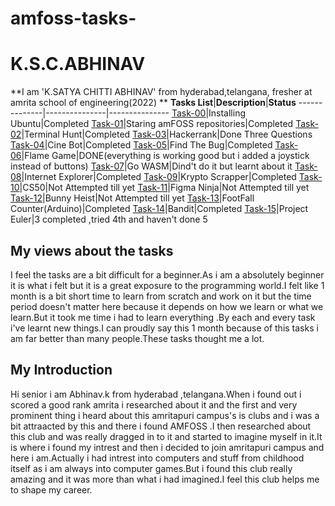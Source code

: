 # amfoss-tasks-
# K.S.C.ABHINAV
**I am 'K.SATYA CHITTI ABHINAV' from hyderabad,telangana, fresher at amrita school of engineering(2022) **
**Tasks List**|**Description**|**Status**
--------------|---------------|---------------
[Task-00](https://github.com/Abhinav-1524/amFOSS_tasks/tree/main/task-1)|Installing Ubuntu|Completed
[Task-01](https://github.com/Abhinav-1524/amFOSS_tasks/tree/main/task-1)|Staring amFOSS repositories|Completed
[Task-02](https://github.com/Abhinav-1524/amFOSS_tasks/tree/main/task-2)|Terminal Hunt|Completed
[Task-03](https://github.com/Abhinav-1524/amFOSS_tasks/tree/main/task-3)|Hackerrank|Done Three Questions
[Task-04](https://github.com/Abhinav-1524/amFOSS_tasks/tree/main/task-4)|Cine Bot|Completed
[Task-05](https://github.com/Abhinav-1524/amFOSS_tasks/tree/main/task-5)|Find The Bug|Completed
[Task-06](https://github.com/Abhinav-1524/amFOSS_tasks/tree/main/task-6)|Flame Game|DONE(everything is working good but i added a joystick instead of buttons)
[Task-07](https://github.com/Abhinav-1524/amFOSS_tasks/tree/main/task-7)|Go WASM|Dind't do it but learnt about it
[Task-08](https://github.com/Abhinav-1524/amFOSS_tasks/tree/main/task-8)|Internet Explorer|Completed
[Task-09](https://github.com/Abhinav-1524/amFOSS_tasks/tree/main/task-9)|Krypto Scrapper|Completed
[Task-10](https://github.com/Abhinav-1524/amFOSS_tasks/tree/main/task-10)|CS50|Not Attempted till yet
[Task-11](https://github.com/Abhinav-1524/amFOSS_tasks/tree/main/task-11)|Figma Ninja|Not Attempted till yet
[Task-12](https://github.com/Abhinav-1524/amFOSS_tasks/tree/main/task-12)|Bunny Heist|Not Attempted till yet
[Task-13](https://github.com/Abhinav-1524/amFOSS_tasks/tree/main/task-13)|FootFall Counter(Arduino)|Completed
[Task-14](https://github.com/Abhinav-1524/amFOSS_tasks/tree/main/task-14)|Bandit|Completed
[Task-15](https://github.com/Abhinav-1524/amFOSS_tasks/tree/main/task-15)|Project Euler|3 completed ,tried 4th and haven't done 5
## My views about the tasks
I feel the tasks are a bit difficult for a beginner.As i am a absolutely beginner it is what i felt but it is a great exposure to the programming world.I felt like 1 month is a bit short time to learn from scratch and work on it but the time period doesn't matter here because it depends on how we learn or what we learn.But it took me time i had to learn everything .By each and every task i've learnt new things.I can proudly say this 1 month because of this tasks i am far better than many people.These tasks thought me a lot.
## My Introduction
Hi senior i am Abhinav.k from hyderabad ,telangana.When i found out i scored a good rank amrita  i researched about it and the first and very prominent thing i heard about this amritapuri campus's is clubs and i was a bit attraacted by this and there i found AMFOSS .I then researched about this club and was really dragged in to it and started to imagine myself in it.It is where i found my intrest and then i decided to join amritapuri campus and here i am.Actually i had intrest into computers and stuff from childhood itself as i am  always into computer games.But i found this club really amazing and it was more than what i had imagined.I feel this club helps me to shape my career.	

